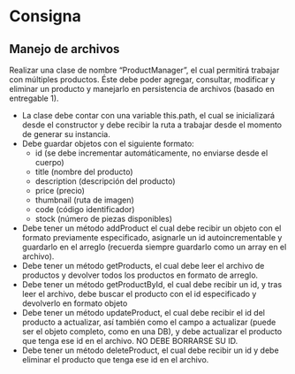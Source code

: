 # Consigna
## Manejo de archivos

Realizar una clase de nombre “ProductManager”, el cual permitirá trabajar con múltiples productos. Éste debe poder agregar, consultar, modificar y eliminar un producto y manejarlo en persistencia de archivos (basado en entregable 1).
 - La clase debe contar con una variable this.path, el cual se inicializará desde el constructor y debe recibir la ruta a trabajar desde el momento de generar su instancia.
 - Debe guardar objetos con el siguiente formato:
    * id (se debe incrementar automáticamente, no enviarse desde el cuerpo)
    * title (nombre del producto)
    * description (descripción del producto)
    * price (precio)
    * thumbnail (ruta de imagen)
    * code (código identificador)
    * stock (número de piezas disponibles)
 - Debe tener un método addProduct el cual debe recibir un objeto con el formato previamente especificado, asignarle un id autoincrementable y guardarlo en el arreglo (recuerda siempre guardarlo como un array en el archivo).
 - Debe tener un método getProducts, el cual debe leer el archivo de productos y devolver todos los productos en formato de arreglo.
 - Debe tener un método getProductById, el cual debe recibir un id, y tras leer el archivo, debe buscar el producto con el id especificado y devolverlo en formato objeto
 - Debe tener un método updateProduct, el cual debe recibir el id del producto a actualizar, así también como el campo a actualizar (puede ser el objeto completo, como en una DB), y debe actualizar el producto que tenga ese id en el archivo. NO DEBE BORRARSE SU ID.
 - Debe tener un método deleteProduct, el cual debe recibir un id y debe eliminar el producto que tenga ese id en el archivo.


